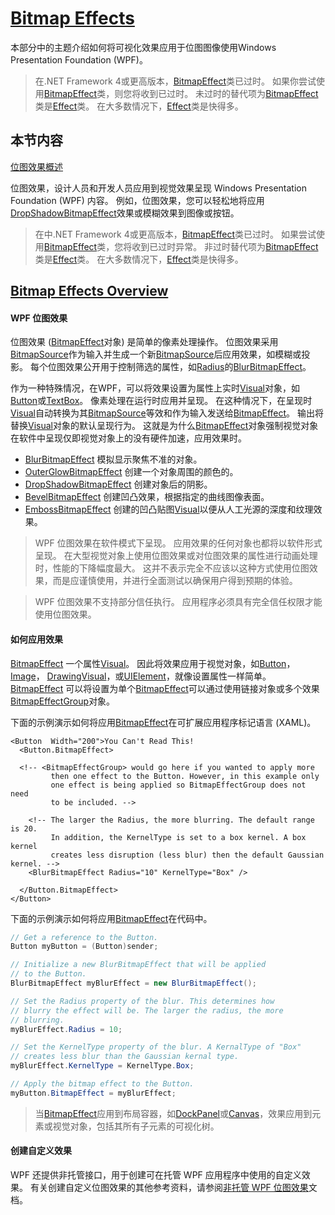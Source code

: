 # [Bitmap Effects](https://docs.microsoft.com/en-us/dotnet/framework/wpf/graphics-multimedia/bitmap-effects)

本部分中的主题介绍如何将可视化效果应用于位图图像使用Windows Presentation Foundation (WPF)。

> 在.NET Framework 4或更高版本，[BitmapEffect](https://docs.microsoft.com/zh-cn/dotnet/api/system.windows.media.effects.bitmapeffect)类已过时。 如果你尝试使用[BitmapEffect](https://docs.microsoft.com/zh-cn/dotnet/api/system.windows.media.effects.bitmapeffect)类，则您将收到已过时。 未过时的替代项为[BitmapEffect](https://docs.microsoft.com/zh-cn/dotnet/api/system.windows.media.effects.bitmapeffect)类是[Effect](https://docs.microsoft.com/zh-cn/dotnet/api/system.windows.media.effects.effect)类。 在大多数情况下，[Effect](https://docs.microsoft.com/zh-cn/dotnet/api/system.windows.media.effects.effect)类是快得多。

## 本节内容

[位图效果概述](https://docs.microsoft.com/zh-cn/dotnet/framework/wpf/graphics-multimedia/bitmap-effects-overview)

位图效果，设计人员和开发人员应用到视觉效果呈现 Windows Presentation Foundation (WPF) 内容。 例如，位图效果，您可以轻松地将应用[DropShadowBitmapEffect](https://docs.microsoft.com/zh-cn/dotnet/api/system.windows.media.effects.dropshadowbitmapeffect)效果或模糊效果到图像或按钮。

> 在中.NET Framework 4或更高版本，[BitmapEffect](https://docs.microsoft.com/zh-cn/dotnet/api/system.windows.media.effects.bitmapeffect)类已过时。 如果尝试使用[BitmapEffect](https://docs.microsoft.com/zh-cn/dotnet/api/system.windows.media.effects.bitmapeffect)类，您将收到已过时异常。 非过时替代项为[BitmapEffect](https://docs.microsoft.com/zh-cn/dotnet/api/system.windows.media.effects.bitmapeffect)类是[Effect](https://docs.microsoft.com/zh-cn/dotnet/api/system.windows.media.effects.effect)类。 在大多数情况下，[Effect](https://docs.microsoft.com/zh-cn/dotnet/api/system.windows.media.effects.effect)类是快得多。

## [Bitmap Effects Overview](https://docs.microsoft.com/en-us/dotnet/framework/wpf/graphics-multimedia/bitmap-effects-overview)

#### WPF 位图效果

位图效果 ([BitmapEffect](https://docs.microsoft.com/zh-cn/dotnet/api/system.windows.media.effects.bitmapeffect)对象) 是简单的像素处理操作。 位图效果采用[BitmapSource](https://docs.microsoft.com/zh-cn/dotnet/api/system.windows.media.imaging.bitmapsource)作为输入并生成一个新[BitmapSource](https://docs.microsoft.com/zh-cn/dotnet/api/system.windows.media.imaging.bitmapsource)后应用效果，如模糊或投影。 每个位图效果公开用于控制筛选的属性，如[Radius](https://docs.microsoft.com/zh-cn/dotnet/api/system.windows.media.effects.blurbitmapeffect.radius)的[BlurBitmapEffect](https://docs.microsoft.com/zh-cn/dotnet/api/system.windows.media.effects.blurbitmapeffect)。

作为一种特殊情况，在WPF，可以将效果设置为属性上实时[Visual](https://docs.microsoft.com/zh-cn/dotnet/api/system.windows.media.visual)对象，如[Button](https://docs.microsoft.com/zh-cn/dotnet/api/system.windows.controls.button)或[TextBox](https://docs.microsoft.com/zh-cn/dotnet/api/system.windows.controls.textbox)。 像素处理在运行时应用并呈现。 在这种情况下，在呈现时[Visual](https://docs.microsoft.com/zh-cn/dotnet/api/system.windows.media.visual)自动转换为其[BitmapSource](https://docs.microsoft.com/zh-cn/dotnet/api/system.windows.media.imaging.bitmapsource)等效和作为输入发送给[BitmapEffect](https://docs.microsoft.com/zh-cn/dotnet/api/system.windows.media.effects.bitmapeffect)。 输出将替换[Visual](https://docs.microsoft.com/zh-cn/dotnet/api/system.windows.media.visual)对象的默认呈现行为。 这就是为什么[BitmapEffect](https://docs.microsoft.com/zh-cn/dotnet/api/system.windows.media.effects.bitmapeffect)对象强制视觉对象在软件中呈现仅即视觉对象上的没有硬件加速，应用效果时。

- [BlurBitmapEffect](https://docs.microsoft.com/zh-cn/dotnet/api/system.windows.media.effects.blurbitmapeffect) 模拟显示聚焦不准的对象。
- [OuterGlowBitmapEffect](https://docs.microsoft.com/zh-cn/dotnet/api/system.windows.media.effects.outerglowbitmapeffect) 创建一个对象周围的颜色的。
- [DropShadowBitmapEffect](https://docs.microsoft.com/zh-cn/dotnet/api/system.windows.media.effects.dropshadowbitmapeffect) 创建对象后的阴影。
- [BevelBitmapEffect](https://docs.microsoft.com/zh-cn/dotnet/api/system.windows.media.effects.bevelbitmapeffect) 创建凹凸效果，根据指定的曲线图像表面。
- [EmbossBitmapEffect](https://docs.microsoft.com/zh-cn/dotnet/api/system.windows.media.effects.embossbitmapeffect) 创建的凹凸贴图[Visual](https://docs.microsoft.com/zh-cn/dotnet/api/system.windows.media.visual)以便从人工光源的深度和纹理效果。

> WPF 位图效果在软件模式下呈现。 应用效果的任何对象也都将以软件形式呈现。 在大型视觉对象上使用位图效果或对位图效果的属性进行动画处理时，性能的下降幅度最大。 这并不表示完全不应该以这种方式使用位图效果，而是应谨慎使用，并进行全面测试以确保用户得到预期的体验。

> WPF 位图效果不支持部分信任执行。 应用程序必须具有完全信任权限才能使用位图效果。

#### 如何应用效果

[BitmapEffect](https://docs.microsoft.com/zh-cn/dotnet/api/system.windows.media.effects.bitmapeffect) 一个属性[Visual](https://docs.microsoft.com/zh-cn/dotnet/api/system.windows.media.visual)。 因此将效果应用于视觉对象，如[Button](https://docs.microsoft.com/zh-cn/dotnet/api/system.windows.controls.button)， [Image](https://docs.microsoft.com/zh-cn/dotnet/api/system.windows.controls.image)， [DrawingVisual](https://docs.microsoft.com/zh-cn/dotnet/api/system.windows.media.drawingvisual)，或[UIElement](https://docs.microsoft.com/zh-cn/dotnet/api/system.windows.uielement)，就像设置属性一样简单。 [BitmapEffect](https://docs.microsoft.com/zh-cn/dotnet/api/system.windows.uielement.bitmapeffect) 可以将设置为单个[BitmapEffect](https://docs.microsoft.com/zh-cn/dotnet/api/system.windows.media.effects.bitmapeffect)可以通过使用链接对象或多个效果[BitmapEffectGroup](https://docs.microsoft.com/zh-cn/dotnet/api/system.windows.media.effects.bitmapeffectgroup)对象。

下面的示例演示如何将应用[BitmapEffect](https://docs.microsoft.com/zh-cn/dotnet/api/system.windows.media.effects.bitmapeffect)在可扩展应用程序标记语言 (XAML)。

```xaml
<Button  Width="200">You Can't Read This!
  <Button.BitmapEffect>

  <!-- <BitmapEffectGroup> would go here if you wanted to apply more 
         then one effect to the Button. However, in this example only  
         one effect is being applied so BitmapEffectGroup does not need  
         to be included. -->

    <!-- The larger the Radius, the more blurring. The default range is 20.
         In addition, the KernelType is set to a box kernel. A box kernel
         creates less disruption (less blur) then the default Gaussian kernel. -->
    <BlurBitmapEffect Radius="10" KernelType="Box" />

  </Button.BitmapEffect>
</Button>
```

下面的示例演示如何将应用[BitmapEffect](https://docs.microsoft.com/zh-cn/dotnet/api/system.windows.media.effects.bitmapeffect)在代码中。

```csharp
// Get a reference to the Button.
Button myButton = (Button)sender;

// Initialize a new BlurBitmapEffect that will be applied
// to the Button.
BlurBitmapEffect myBlurEffect = new BlurBitmapEffect();

// Set the Radius property of the blur. This determines how 
// blurry the effect will be. The larger the radius, the more
// blurring. 
myBlurEffect.Radius = 10;

// Set the KernelType property of the blur. A KernalType of "Box"
// creates less blur than the Gaussian kernal type.
myBlurEffect.KernelType = KernelType.Box;

// Apply the bitmap effect to the Button.
myButton.BitmapEffect = myBlurEffect;
```

> 当[BitmapEffect](https://docs.microsoft.com/zh-cn/dotnet/api/system.windows.media.effects.bitmapeffect)应用到布局容器，如[DockPanel](https://docs.microsoft.com/zh-cn/dotnet/api/system.windows.controls.dockpanel)或[Canvas](https://docs.microsoft.com/zh-cn/dotnet/api/system.windows.controls.canvas)，效果应用到元素或视觉对象，包括其所有子元素的可视化树。

#### 创建自定义效果

WPF 还提供非托管接口，用于创建可在托管 WPF 应用程序中使用的自定义效果。 有关创建自定义位图效果的其他参考资料，请参阅[非托管 WPF 位图效果](https://docs.microsoft.com/previous-versions/windows/desktop/wibe/-wibe-lh)文档。